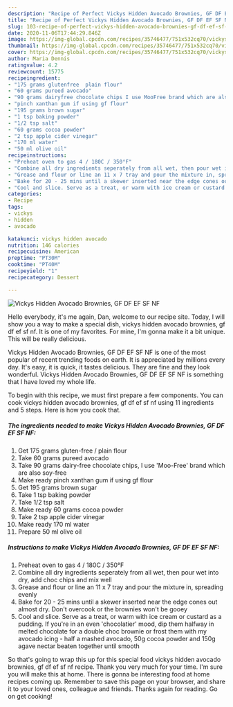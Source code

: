 ```yaml
---
description: "Recipe of Perfect Vickys Hidden Avocado Brownies, GF DF EF SF NF"
title: "Recipe of Perfect Vickys Hidden Avocado Brownies, GF DF EF SF NF"
slug: 103-recipe-of-perfect-vickys-hidden-avocado-brownies-gf-df-ef-sf-nf
date: 2020-11-06T17:44:29.846Z
image: https://img-global.cpcdn.com/recipes/35746477/751x532cq70/vickys-hidden-avocado-brownies-gf-df-ef-sf-nf-recipe-main-photo.jpg
thumbnail: https://img-global.cpcdn.com/recipes/35746477/751x532cq70/vickys-hidden-avocado-brownies-gf-df-ef-sf-nf-recipe-main-photo.jpg
cover: https://img-global.cpcdn.com/recipes/35746477/751x532cq70/vickys-hidden-avocado-brownies-gf-df-ef-sf-nf-recipe-main-photo.jpg
author: Maria Dennis
ratingvalue: 4.2
reviewcount: 15775
recipeingredient:
- "175 grams glutenfree  plain flour"
- "60 grams pureed avocado"
- "90 grams dairyfree chocolate chips I use MooFree brand which are also soyfree"
- "pinch xanthan gum if using gf flour"
- "195 grams brown sugar"
- "1 tsp baking powder"
- "1/2 tsp salt"
- "60 grams cocoa powder"
- "2 tsp apple cider vinegar"
- "170 ml water"
- "50 ml olive oil"
recipeinstructions:
- "Preheat oven to gas 4 / 180C / 350°F"
- "Combine all dry ingredients seperately from all wet, then pour wet into dry, add choc chips and mix well"
- "Grease and flour or line an 11 x 7 tray and pour the mixture in, spreading evenly"
- "Bake for 20 - 25 mins until a skewer inserted near the edge cones out almost dry. Don&#39;t overcook or the brownies won&#39;t be gooey"
- "Cool and slice. Serve as a treat, or warm with ice cream or custard as a pudding. If you&#39;re in an even &#39;chocolatier&#39; mood, dip them halfway in melted chocolate for a double choc brownie or frost them with my avocado icing - half a mashed avocado, 50g cocoa powder and 150g agave nectar beaten together until smooth"
categories:
- Recipe
tags:
- vickys
- hidden
- avocado

katakunci: vickys hidden avocado 
nutrition: 146 calories
recipecuisine: American
preptime: "PT30M"
cooktime: "PT40M"
recipeyield: "1"
recipecategory: Dessert

---
```



![Vickys Hidden Avocado Brownies, GF DF EF SF NF](https://img-global.cpcdn.com/recipes/35746477/751x532cq70/vickys-hidden-avocado-brownies-gf-df-ef-sf-nf-recipe-main-photo.jpg)

Hello everybody, it's me again, Dan, welcome to our recipe site. Today, I will show you a way to make a special dish, vickys hidden avocado brownies, gf df ef sf nf. It is one of my favorites. For mine, I'm gonna make it a bit unique. This will be really delicious.

Vickys Hidden Avocado Brownies, GF DF EF SF NF is one of the most popular of recent trending foods on earth. It is appreciated by millions every day. It's easy, it is quick, it tastes delicious. They are fine and they look wonderful. Vickys Hidden Avocado Brownies, GF DF EF SF NF is something that I have loved my whole life.




To begin with this recipe, we must first prepare a few components. You can cook vickys hidden avocado brownies, gf df ef sf nf using 11 ingredients and 5 steps. Here is how you cook that.

<!--inarticleads1-->

##### The ingredients needed to make Vickys Hidden Avocado Brownies, GF DF EF SF NF:

1. Get 175 grams gluten-free / plain flour
1. Take 60 grams pureed avocado
1. Take 90 grams dairy-free chocolate chips, I use &#39;Moo-Free&#39; brand which are also soy-free
1. Make ready pinch xanthan gum if using gf flour
1. Get 195 grams brown sugar
1. Take 1 tsp baking powder
1. Take 1/2 tsp salt
1. Make ready 60 grams cocoa powder
1. Take 2 tsp apple cider vinegar
1. Make ready 170 ml water
1. Prepare 50 ml olive oil




<!--inarticleads2-->

##### Instructions to make Vickys Hidden Avocado Brownies, GF DF EF SF NF:

1. Preheat oven to gas 4 / 180C / 350°F
1. Combine all dry ingredients seperately from all wet, then pour wet into dry, add choc chips and mix well
1. Grease and flour or line an 11 x 7 tray and pour the mixture in, spreading evenly
1. Bake for 20 - 25 mins until a skewer inserted near the edge cones out almost dry. Don&#39;t overcook or the brownies won&#39;t be gooey
1. Cool and slice. Serve as a treat, or warm with ice cream or custard as a pudding. If you&#39;re in an even &#39;chocolatier&#39; mood, dip them halfway in melted chocolate for a double choc brownie or frost them with my avocado icing - half a mashed avocado, 50g cocoa powder and 150g agave nectar beaten together until smooth




So that's going to wrap this up for this special food vickys hidden avocado brownies, gf df ef sf nf recipe. Thank you very much for your time. I'm sure you will make this at home. There is gonna be interesting food at home recipes coming up. Remember to save this page on your browser, and share it to your loved ones, colleague and friends. Thanks again for reading. Go on get cooking!
